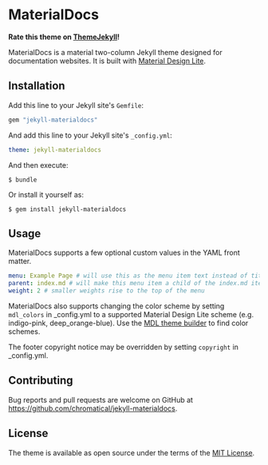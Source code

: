 # MaterialDocs
**Rate this theme on [ThemeJekyll](https://themejekyll.github.io/theme/materialdocs/)!**

MaterialDocs is a material two-column Jekyll theme designed for documentation websites.  It is built with [Material Design Lite](https://getmdl.io).

## Installation

Add this line to your Jekyll site's `Gemfile`:

```ruby
gem "jekyll-materialdocs"
```

And add this line to your Jekyll site's `_config.yml`:

```yaml
theme: jekyll-materialdocs
```

And then execute:

    $ bundle

Or install it yourself as:

    $ gem install jekyll-materialdocs

## Usage

MaterialDocs supports a few optional custom values in the YAML front matter.
```yaml
menu: Example Page # will use this as the menu item text instead of title
parent: index.md # will make this menu item a child of the index.md item
weight: 2 # smaller weights rise to the top of the menu
```

MaterialDocs also supports changing the color scheme by setting `mdl_colors` in _config.yml to a supported Material Design Lite scheme (e.g. indigo-pink, deep_orange-blue).  Use the [MDL theme builder](https://getmdl.io/customize/index.html) to find color schemes.

The footer copyright notice may be overridden by setting `copyright` in _config.yml.

## Contributing

Bug reports and pull requests are welcome on GitHub at https://github.com/chromatical/jekyll-materialdocs.

## License

The theme is available as open source under the terms of the [MIT License](https://opensource.org/licenses/MIT).
